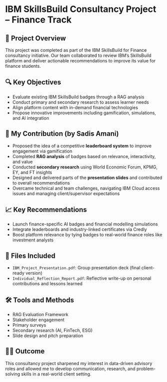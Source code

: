 # IBM SkillsBuild Consultancy Project – Finance Track

## 📌 Project Overview

This project was completed as part of the IBM SkillsBuild for Finance consultancy initiative. Our team collaborated to review IBM’s SkillsBuild platform and deliver actionable recommendations to improve its value for finance students.

## 🔍 Key Objectives
- Evaluate existing IBM SkillsBuild badges through a RAG analysis
- Conduct primary and secondary research to assess learner needs
- Align platform content with in-demand financial technologies
- Propose innovative improvements including gamification, simulations, and AI integration

## 💼 My Contribution (by Sadis Amani)
- Proposed the idea of a competitive **leaderboard system** to improve engagement via gamification
- Completed **RAG analysis** of badges based on relevance, interactivity, and value
- Conducted **secondary research** using World Economic Forum, KPMG, EY, and FT insights
- Designed and delivered parts of the **presentation slides** and contributed to overall recommendations
- Overcame technical and team challenges, navigating IBM Cloud access issues and managing client/supervisor expectations

## 📈 Key Recommendations
- Launch finance-specific AI badges and financial modelling simulations
- Integrate leaderboards and industry-linked certificates via Credly
- Boost platform relevance by tying badges to real-world finance roles like investment analysts

## 📄 Files Included
- `IBM_Project_Presentation.pdf`: Group presentation deck (final client-ready version)
- `Individual_Reflection_Report.pdf`: Reflective write-up on personal contributions and lessons learned

## 🛠️ Tools and Methods
- RAG Evaluation Framework
- Stakeholder engagement
- Primary surveys
- Secondary research (AI, FinTech, ESG)
- Slide design and pitch preparation

## 👨‍🎓 Outcome
This consultancy project sharpened my interest in data-driven advisory roles and allowed me to develop communication, research, and problem-solving skills in a real-world client setting.
